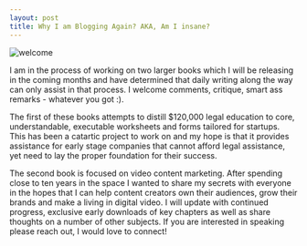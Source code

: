 ```yaml
---
layout: post
title: Why I am Blogging Again? AKA, Am I insane?
---
```

 
![welcome](http://farmroaddesign.com/wp-content/uploads/2012/08/writing-icon1.jpg "tyler malin's blog")


I am in the process of working on two larger books which I will be releasing in the coming months and have determined that daily writing along the way can only assist in that process.  I welcome comments, critique, smart ass remarks - whatever you got :).  

The first of these books attempts to distill $120,000 legal education to core, understandable, executable worksheets and forms tailored for startups.  This has been a catartic project to work on and my hope is that it provides assistance for early stage companies that cannot afford legal assistance, yet need to lay the proper foundation for their success.  

The second book is focused on video content marketing.  After spending close to ten years in the space I wanted to share my secrets with everyone in the hopes that I can help content creators own their audiences, grow their brands and make a living in digital video.  I will update with continued progress, exclusive early downloads of key chapters as well as share thoughts on a number of other subjects.  If you are interested in speaking please reach out, I would love to connect!
